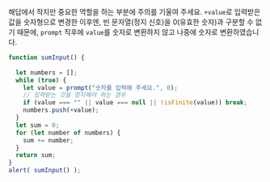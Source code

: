 해답에서 작지만 중요한 역할을 하는 부분에 주의를 기울여 주세요. `+value`로 입력받은 값을 숫자형으로 변경한 이후엔, 빈 문자열(정지 신호)을 0(유효한 숫자)과 구분할 수 없기 때문에, `prompt` 직후에 `value`를 숫자로 변환하지 않고 나중에 숫자로 변환하였습니다.


```js run demo
function sumInput() {
 
  let numbers = [];
  while (true) {
    let value = prompt("숫자를 입력해 주세요.", 0);
    // 입력받는 것을 정지해야 하는 경우
    if (value === "" || value === null || !isFinite(value)) break;
    numbers.push(+value);
  }
  let sum = 0;
  for (let number of numbers) {
    sum += number;
  }
  return sum;
}
alert( sumInput() ); 
```
